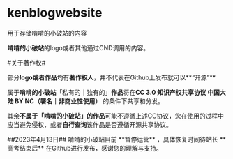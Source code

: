 # kenblogwebsite
用于存储啃啃的小破站的内容<p>
**啃啃的小破站**的logo或者其他通过CND调用的内容。<p>
#关于著作权#<p>
部分**logo或者作品**均有**著作权人**，并不代表在Github上发布就可以**“开源”**<p>

属于**啃啃的小破站**「私有的｜独有的」**作品**将在**CC 3.0 知识产权共享协议 中国大陆 BY NC（署名｜非商业性使用）** 的条件下共享和分发。<p>
其余**不属于「啃啃的小破站」的作品**可能不遵循上述CC协议，您在使用的过程中应当避免侵权，或者**自行查询**该作品是否遵循开源共享协议。
<p><p>##2023年4月13日## 啃啃的小破站目前 **暂停运营** ，具体恢复时间待站长 **高考结束后** 在Github进行发布，感谢您的理解与支持。
